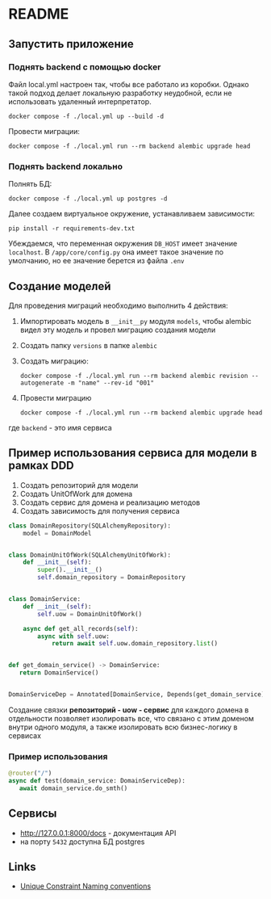 # README

## Запустить приложение


### Поднять backend с помощью docker

Файл local.yml настроен так, чтобы все работало из коробки. Однако такой подход делает локальную разработку неудобной,
если не использовать удаленный интерпретатор.

```shell
docker compose -f ./local.yml up --build -d
```

Провести миграции:

```shell
docker compose -f ./local.yml run --rm backend alembic upgrade head
```


### Поднять backend локально

Полнять БД:

```shell
docker compose -f ./local.yml up postgres -d
```

Далее создаем виртуальное окружение, устанавливаем зависимости:

```shell
pip install -r requirements-dev.txt
```

Убеждаемся, что переменная окружения `DB_HOST` имеет значение `localhost`. В `/app/core/config.py` она имеет такое значение
по умолчанию, но ее значение берется из файла `.env`


## Создание моделей

Для проведения миграций необходимо выполнить 4 действия:

1. Импортировать модель в `__init__py` модуля `models`, чтобы alembic видел эту модель и провел миграцию создания модели

2. Создать папку `versions` в  папке `alembic`

3. Создать миграцию:

    ```shell
    docker compose -f ./local.yml run --rm backend alembic revision --autogenerate -m "name" --rev-id "001"
    ```

4. Провести миграцию

    ```shell
    docker compose -f ./local.yml run --rm backend alembic upgrade head
    ```

где  `backend` - это имя сервиса


## Пример использования сервиса для модели в рамках DDD

1. Создать репозиторий для модели
2. Создать UnitOfWork для домена
3. Создать сервис для домена и реализацию методов
4. Создать зависимость для получения сервиса


```python
class DomainRepository(SQLAlchemyRepository):
    model = DomainModel


class DomainUnitOfWork(SQLAlchemyUnitOfWork):
    def __init__(self):
        super().__init__()
        self.domain_repository = DomainRepository


class DomainService:
    def __init__(self):
        self.uow = DomainUnitOfWork()

    async def get_all_records(self):
        async with self.uow:
            return await self.uow.domain_repository.list()


def get_domain_service() -> DomainService:
   return DomainService()


DomainServiceDep = Annotated[DomainService, Depends(get_domain_service)]
```

Создание связки **репозиторий - uow - сервис** для каждого домена в отдельности позволяет изолировать все, что связано с
этим доменом внутри одного модуля, а также изолировать всю бизнес-логику в сервисах


### Пример использования
```python
@router("/")
async def test(domain_service: DomainServiceDep):
   await domain_service.do_smth()

```


## Сервисы

- http://127.0.0.1:8000/docs - документация API
- на порту `5432` доступна БД postgres


## Links

- [Unique Constraint Naming conventions](https://docs.sqlalchemy.org/en/20/core/constraints.html#constraint-naming-conventions)
